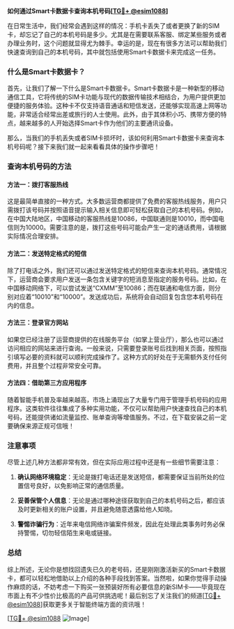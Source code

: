 **如何通过Smart卡数据卡查询本机号码[[TG💪+ @esim1088](https://t.me/s/esim1088)]**

在日常生活中，我们经常会遇到这样的情况：手机卡丢失了或者更换了新的SIM卡，却忘记了自己的本机号码是多少。尤其是在需要联系客服、绑定某些服务或者办理业务时，这个问题就显得尤为棘手。幸运的是，现在有很多方法可以帮助我们快速查询到自己的本机号码，其中就包括使用Smart卡数据卡来完成这一任务。

### 什么是Smart卡数据卡？

首先，让我们了解一下什么是Smart卡数据卡。Smart卡数据卡是一种新型的移动通信工具，它将传统的SIM卡功能与现代的数据传输技术相结合，为用户提供更加便捷的服务体验。这种卡不仅支持语音通话和短信发送，还能够实现高速上网等功能，非常适合经常出差或旅行的人士使用。此外，由于其体积小巧、携带方便的特点，越来越多的人开始选择Smart卡作为他们的主要通讯设备。

那么，当我们的手机丢失或者SIM卡损坏时，该如何利用Smart卡数据卡来查询本机号码呢？接下来我们就一起来看看具体的操作步骤吧！

### 查询本机号码的方法

#### 方法一：拨打客服热线
这是最简单直接的一种方式。大多数运营商都提供了免费的客服热线服务，用户只需拨打该号码并按照语音提示输入相关信息即可轻松获取自己的本机号码。例如，在中国大陆地区，中国移动的客服热线是10086，中国联通则是10010，而中国电信则为10000。需要注意的是，拨打这些号码可能会产生一定的通话费用，请根据实际情况合理安排。

#### 方法二：发送特定格式的短信
除了打电话之外，我们还可以通过发送特定格式的短信来查询本机号码。通常情况下，运营商会要求用户发送一条包含关键字的短消息至指定的服务号码。比如，在中国移动网络下，可以尝试发送“CXMM”至10086；而在联通和电信方面，则分别对应着“10010”和“10000”。发送成功后，系统将会自动回复包含您本机号码在内的信息。

#### 方法三：登录官方网站
如果您已经注册了运营商提供的在线服务平台（如掌上营业厅），那么也可以通过访问相应的网站来进行查询。一般来说，只需要登录账号后找到相关页面，按照指引填写必要的资料就可以顺利完成操作了。这种方式的好处在于无需额外支付任何费用，并且整个过程非常安全可靠。

#### 方法四：借助第三方应用程序
随着智能手机普及率越来越高，市场上涌现出了大量专门用于管理手机号码的应用程序。这类软件往往集成了多种实用功能，不仅可以帮助用户快速查找自己的本机号码，还能提供诸如流量监控、账单查询等增值服务。不过，在下载安装之前一定要确保来源正规可信哦！

### 注意事项
尽管上述几种方法都非常有效，但在实际应用过程中还是有一些细节需要注意：

1. **确认网络环境稳定**：无论是拨打电话还是发送短信，都需要保证当前所处的位置信号良好，以免影响正常的通信质量。
   
2. **妥善保管个人信息**：无论是通过哪种途径获取到自己的本机号码之后，都应该及时更新相关的账户设置，并且避免随意透露给他人知晓。
   
3. **警惕诈骗行为**：近年来电信网络诈骗案件频发，因此在处理此类事务时务必保持警惕，切勿轻信陌生来电或链接。

### 总结
综上所述，无论你是想找回遗失已久的老号码，还是刚刚激活新买的Smart卡数据卡，都可以轻松地借助以上介绍的各种手段找到答案。当然啦，如果你觉得手动操作麻烦的话，不妨考虑一下购买一张预装好所有必要信息的新SIM卡——毕竟现在市面上有不少性价比极高的产品可供挑选呢！最后别忘了关注我们的频道[[TG💪+ @esim1088](https://t.me/s/esim1088)]获取更多关于智能终端方面的资讯哦！

[[TG💪+ @esim1088](https://t.me/s/esim1088) ![Image](https://i.postimg.cc/4NQfJmqS/Snipaste-2025-05-13-00-14-12.png)]